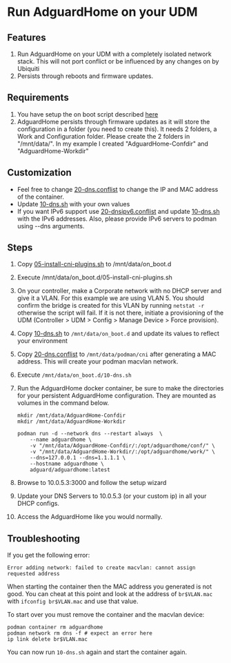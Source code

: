 # Run AdguardHome on your UDM

## Features

1. Run AdguardHome on your UDM with a completely isolated network stack.  This will not port conflict or be influenced by any changes on by Ubiquiti
2. Persists through reboots and firmware updates.

## Requirements

1. You have setup the on boot script described [here](https://github.com/unifi-utilities/udm-utilities/tree/main/on-boot-script)
1. AdguardHome persists through firmware updates as it will store the configuration in a folder (you need to create this). It needs 2 folders, a Work and Configuration folder. Please create the 2 folders in "/mnt/data/". In my example I created "AdguardHome-Confdir" and "AdguardHome-Workdir"

## Customization

* Feel free to change [20-dns.conflist](../cni-plugins/20-dns.conflist) to change the IP and MAC address of the container.
* Update [10-dns.sh](../dns-common/on_boot.d/10-dns.sh) with your own values
* If you want IPv6 support use [20-dnsipv6.conflist](../cni-plugins/20-dnsipv6.conflist) and update [10-dns.sh](../dns-common/on_boot.d/10-dns.sh) with the IPv6 addresses. Also, please provide IPv6 servers to podman using --dns arguments.

## Steps

1. Copy [05-install-cni-plugins.sh](../cni-plugins/05-install-cni-plugins.sh) to /mnt/data/on_boot.d
1. Execute /mnt/data/on_boot.d/05-install-cni-plugins.sh
1. On your controller, make a Corporate network with no DHCP server and give it a VLAN. For this example we are using VLAN 5.  You should confirm the bridge is created for this VLAN by running `netstat -r` otherwise the script will fail.  If it is not there, initiate a provisioning of the UDM (Controller > UDM > Config > Manage Device > Force provision).
1. Copy [10-dns.sh](../dns-common/on_boot.d/10-dns.sh) to `/mnt/data/on_boot.d` and update its values to reflect your environment
1. Copy [20-dns.conflist](../cni-plugins/20-dns.conflist) to `/mnt/data/podman/cni` after generating a MAC address. This will create your podman macvlan network.
1. Execute `/mnt/data/on_boot.d/10-dns.sh`
1. Run the AdguardHome docker container, be sure to make the directories for your persistent AdguardHome configuration.  They are mounted as volumes in the command below.

    ```shell script
    mkdir /mnt/data/AdguardHome-Confdir
    mkdir /mnt/data/AdguardHome-Workdir
    
    podman run -d --network dns --restart always  \
        --name adguardhome \
        -v "/mnt/data/AdguardHome-Confdir/:/opt/adguardhome/conf/" \
        -v "/mnt/data/AdguardHome-Workdir/:/opt/adguardhome/work/" \
        --dns=127.0.0.1 --dns=1.1.1.1 \
        --hostname adguardhome \
        adguard/adguardhome:latest
    ```

1. Browse to 10.0.5.3:3000 and follow the setup wizard
1. Update your DNS Servers to 10.0.5.3 (or your custom ip) in all your DHCP configs.
1. Access the AdguardHome like you would normally.

## Troubleshooting

If you get the following error:

```
Error adding network: failed to create macvlan: cannot assign requested address
```

When starting the container then the MAC address you generated is not good. You can cheat at this point and look at the address of `br$VLAN.mac` with `ifconfig br$VLAN.mac` and use that value.

To start over you must remove the container and the macvlan device:

```
podman container rm adguardhome
podman network rm dns -f # expect an error here
ip link delete br$VLAN.mac
```

You can now run `10-dns.sh` again and start the container again.
